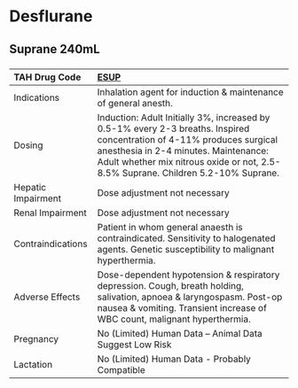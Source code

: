 # Desflurane

## Suprane 240mL

##### 

| TAH Drug Code      | [ESUP](https://www.tahsda.org.tw/drugs/hissearch.php?drug_code=ESUP)                                                                                                                                                                                |
|:-------------------|:----------------------------------------------------------------------------------------------------------------------------------------------------------------------------------------------------------------------------------------------------|
| Indications        | Inhalation agent for induction & maintenance of general anesth.                                                                                                                                                                                     |
| Dosing             | Induction: Adult Initially 3%, increased by 0.5-1% every 2-3 breaths. Inspired concentration of 4-11% produces surgical anesthesia in 2-4 minutes. Maintenance: Adult whether mix nitrous oxide or not, 2.5-8.5% Suprane. Children 5.2-10% Suprane. |
| Hepatic Impairment | Dose adjustment not necessary                                                                                                                                                                                                                       |
| Renal Impairment   | Dose adjustment not necessary                                                                                                                                                                                                                       |
| Contraindications  | Patient in whom general anaesth is contraindicated. Sensitivity to halogenated agents. Genetic susceptibility to malignant hyperthermia.                                                                                                            |
| Adverse Effects    | Dose-dependent hypotension & respiratory depression. Cough, breath holding, salivation, apnoea & laryngospasm. Post-op nausea & vomiting. Transient increase of WBC count, malignant hyperthermia.                                                  |
| Pregnancy          | No (Limited) Human Data – Animal Data Suggest Low Risk                                                                                                                                                                                              |
| Lactation          | No (Limited) Human Data - Probably Compatible                                                                                                                                                                                                       |

